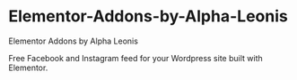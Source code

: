 # Elementor-Addons-by-Alpha-Leonis
Elementor Addons by Alpha Leonis

Free Facebook and Instagram feed for your Wordpress site built with Elementor.

